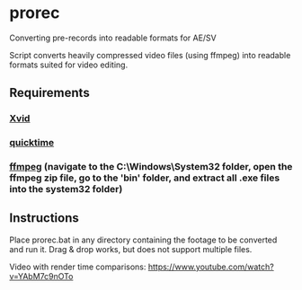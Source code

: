 # prorec

Converting pre-records into readable formats for AE/SV

Script converts heavily compressed video files (using ffmpeg) into readable formats suited for video editing. 

## Requirements
### [Xvid](https://www.xvid.com/download/)
### [quicktime](https://support.apple.com/kb/DL837)
### [ffmpeg](https://ffmpeg.zeranoe.com/builds/win64/static/ffmpeg-20190207-7cab547-win64-static.zip) (navigate to the C:\Windows\System32 folder, open the ffmpeg zip file, go to the 'bin' folder, and extract all .exe files into the system32 folder)

## Instructions
Place prorec.bat in any directory containing the footage to be converted and run it. Drag & drop works, but does not support multiple files. 

Video with render time comparisons: https://www.youtube.com/watch?v=YAbM7c9nOTo
